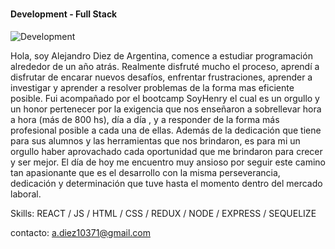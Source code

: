 
###
#### Development - Full Stack
![Development](https://img.freepik.com/vector-premium/codificacion-programacion-desarrollo-web-codigo-computadora-banner-futurista-computadora-portatil_3482-5572.jpg?w=900)


Hola, soy Alejandro Diez de Argentina, comence a estudiar programación alrededor de un año atrás. Realmente disfruté mucho el proceso, aprendí a disfrutar de encarar nuevos desafíos, enfrentar frustraciones, aprender a investigar y aprender a resolver problemas de la forma mas eficiente posible. Fui acompañado por el bootcamp SoyHenry el cual es un orgullo y un honor pertenecer por la exigencia que nos enseñaron a sobrellevar hora a hora (más de  800 hs), día a día , y a responder de la forma más profesional posible a cada una de ellas. Además de la dedicación que tiene para sus alumnos y las herramientas que nos brindaron, es para mi un orgullo haber aprovachado cada oportunidad que me brindaron para crecer y ser mejor. 
El día de hoy me encuentro muy ansioso por seguir este camino tan apasionante que es el desarrollo con la misma perseverancia, dedicación y determinación que tuve hasta el momento dentro del mercado laboral.

Skills:  REACT / JS / HTML / CSS / REDUX / NODE / EXPRESS / SEQUELIZE

 


contacto: a.diez10371@gmail.com






